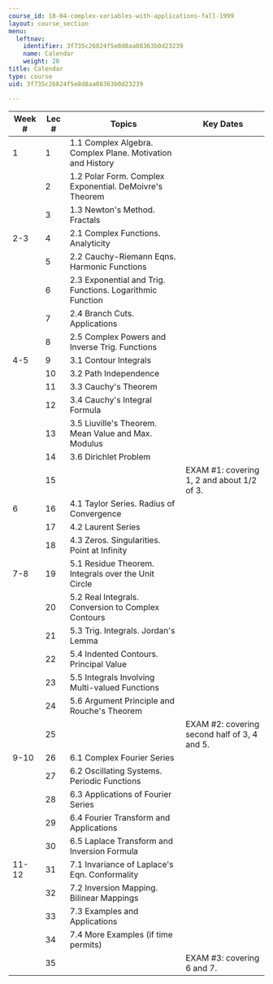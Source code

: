 ```yaml
---
course_id: 18-04-complex-variables-with-applications-fall-1999
layout: course_section
menu:
  leftnav:
    identifier: 3f735c26824f5e8d8aa08363b0d23239
    name: Calendar
    weight: 20
title: Calendar
type: course
uid: 3f735c26824f5e8d8aa08363b0d23239

---
```


| Week # | Lec # | Topics | Key Dates |
| --- | --- | --- | --- |
| 1 | 1 | 1.1 Complex Algebra. Complex Plane. Motivation and History | &nbsp; |
| &nbsp; | 2 | 1.2 Polar Form. Complex Exponential. DeMoivre's Theorem | &nbsp; |
| &nbsp; | 3 | 1.3 Newton's Method. Fractals | &nbsp; |
| 2-3 | 4 | 2.1 Complex Functions. Analyticity | &nbsp; |
| &nbsp; | 5 | 2.2 Cauchy-Riemann Eqns. Harmonic Functions | &nbsp; |
| &nbsp; | 6 | 2.3 Exponential and Trig. Functions. Logarithmic Function | &nbsp; |
| &nbsp; | 7 | 2.4 Branch Cuts. Applications | &nbsp; |
| &nbsp; | 8 | 2.5 Complex Powers and Inverse Trig. Functions | &nbsp; |
| 4-5 | 9 | 3.1 Contour Integrals | &nbsp; |
| &nbsp; | 10 | 3.2 Path Independence | &nbsp; |
| &nbsp; | 11 | 3.3 Cauchy's Theorem | &nbsp; |
| &nbsp; | 12 | 3.4 Cauchy's Integral Formula | &nbsp; |
| &nbsp; | 13 | 3.5 Liuville's Theorem. Mean Value and Max. Modulus | &nbsp; |
| &nbsp; | 14 | 3.6 Dirichlet Problem | &nbsp; |
| &nbsp; | 15 | &nbsp; | EXAM #1: covering 1, 2 and about 1/2 of 3. |
| 6 | 16 | 4.1 Taylor Series. Radius of Convergence | &nbsp; |
| &nbsp; | 17 | 4.2 Laurent Series | &nbsp; |
| &nbsp; | 18 | 4.3 Zeros. Singularities. Point at Infinity | &nbsp; |
| 7-8 | 19 | 5.1 Residue Theorem. Integrals over the Unit Circle | &nbsp; |
| &nbsp; | 20 | 5.2 Real Integrals. Conversion to Complex Contours | &nbsp; |
| &nbsp; | 21 | 5.3 Trig. Integrals. Jordan's Lemma | &nbsp; |
| &nbsp; | 22 | 5.4 Indented Contours. Principal Value | &nbsp; |
| &nbsp; | 23 | 5.5 Integrals Involving Multi-valued Functions | &nbsp; |
| &nbsp; | 24 | 5.6 Argument Principle and Rouche's Theorem | &nbsp; |
| &nbsp; | 25 | &nbsp; | EXAM #2: covering second half of 3, 4 and 5. |
| 9-10 | 26 | 6.1 Complex Fourier Series | &nbsp; |
| &nbsp; | 27 | 6.2 Oscillating Systems. Periodic Functions | &nbsp; |
| &nbsp; | 28 | 6.3 Applications of Fourier Series | &nbsp; |
| &nbsp; | 29 | 6.4 Fourier Transform and Applications | &nbsp; |
| &nbsp; | 30 | 6.5 Laplace Transform and Inversion Formula | &nbsp; |
| 11-12 | 31 | 7.1 Invariance of Laplace's Eqn. Conformality | &nbsp; |
| &nbsp; | 32 | 7.2 Inversion Mapping. Bilinear Mappings | &nbsp; |
| &nbsp; | 33 | 7.3 Examples and Applications | &nbsp; |
| &nbsp; | 34 | 7.4 More Examples (if time permits) | &nbsp; |
| &nbsp; | 35 | &nbsp; | EXAM #3: covering 6 and 7.